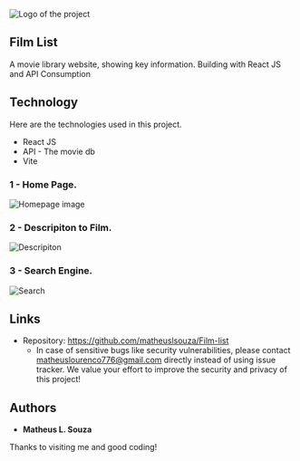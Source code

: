 
![Logo of the project](https://github.com/matheuslsouza/Film-list/blob/main/src/redme/Logo.png)


## Film List

A movie library website, showing key information. Building with React JS and API Consumption

## Technology 

Here are the technologies used in this project.

* React JS
* API - The movie db
* Vite

### 1 - Home Page.

![Homepage image](https://github.com/matheuslsouza/Film-list/blob/main/src/redme/Home.png)

### 2 - Descripiton to Film.

![Descripiton](https://github.com/matheuslsouza/Film-list/blob/main/src/redme/Details.png)

### 3 - Search Engine.

![Search](https://github.com/matheuslsouza/Film-list/blob/main/src/redme/search.png)

## Links
  - Repository: https://github.com/matheuslsouza/Film-list
    - In case of sensitive bugs like security vulnerabilities, please contact
      matheuslourenco776@gmail.com directly instead of using issue tracker. We value your effort
      to improve the security and privacy of this project!


  ## Authors

  * **Matheus L. Souza** 
  
  Thanks to visiting me and good coding!
